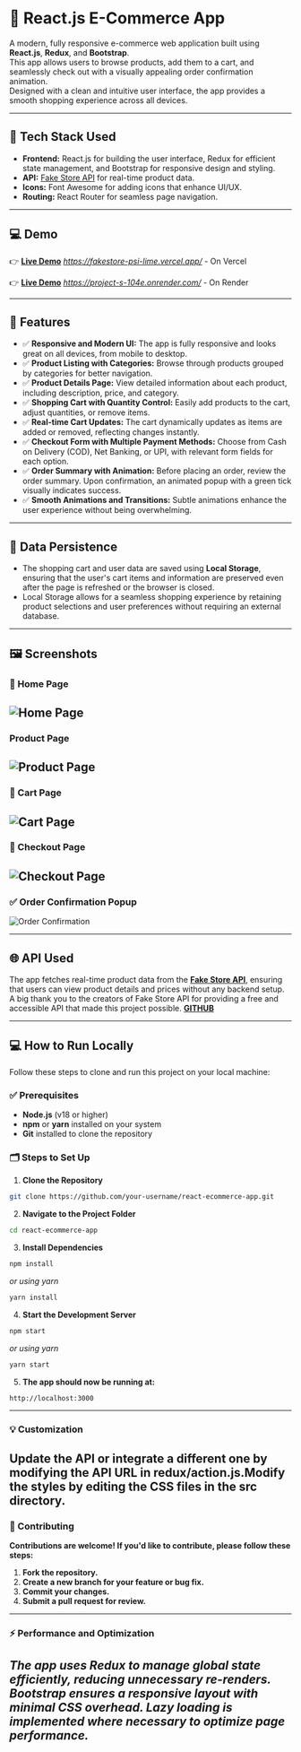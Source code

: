 # 🛒 React.js E-Commerce App

A modern, fully responsive e-commerce web application built using **React.js**, **Redux**, and **Bootstrap**.  
This app allows users to browse products, add them to a cart, and seamlessly check out with a visually appealing order confirmation animation.  
Designed with a clean and intuitive user interface, the app provides a smooth shopping experience across all devices.

---

## 🧩 Tech Stack Used
- **Frontend:** React.js for building the user interface, Redux for efficient state management, and Bootstrap for responsive design and styling.
- **API:** [Fake Store API](https://fakestoreapi.com) for real-time product data.
- **Icons:** Font Awesome for adding icons that enhance UI/UX.
- **Routing:** React Router for seamless page navigation.

---

## 💻 Demo
👉 [**Live Demo**](#) *https://fakestore-psi-lime.vercel.app/* - On Vercel

👉 [**Live Demo**](#) *https://project-s-104e.onrender.com/*  - On Render


---

## 🌟 **Features**
- ✅ **Responsive and Modern UI:** The app is fully responsive and looks great on all devices, from mobile to desktop.
- ✅ **Product Listing with Categories:** Browse through products grouped by categories for better navigation.
- ✅ **Product Details Page:** View detailed information about each product, including description, price, and category.
- ✅ **Shopping Cart with Quantity Control:** Easily add products to the cart, adjust quantities, or remove items.
- ✅ **Real-time Cart Updates:** The cart dynamically updates as items are added or removed, reflecting changes instantly.
- ✅ **Checkout Form with Multiple Payment Methods:** Choose from Cash on Delivery (COD), Net Banking, or UPI, with relevant form fields for each option.
- ✅ **Order Summary with Animation:** Before placing an order, review the order summary. Upon confirmation, an animated popup with a green tick visually indicates success.
- ✅ **Smooth Animations and Transitions:** Subtle animations enhance the user experience without being overwhelming.

---

## 💾 Data Persistence
- The shopping cart and user data are saved using **Local Storage**, ensuring that the user's cart items and information are preserved even after the page is refreshed or the browser is closed.  
- Local Storage allows for a seamless shopping experience by retaining product selections and user preferences without requiring an external database.

---
## 🖼️ Screenshots
### 🏡 Home Page
![Home Page](https://i.imghippo.com/files/Kozr4999uYo.png)
---
### Product Page
![Product Page](https://i.imghippo.com/files/KKcE1354fY.png)
---
### 🛒 Cart Page
![Cart Page](https://i.imghippo.com/files/HKBb3889bkg.png)
---
### 📝 Checkout Page
![Checkout Page](https://i.imghippo.com/files/Mkri4505dk.png)
---
### ✅ Order Confirmation Popup
![Order Confirmation](https://i.imghippo.com/files/HgM2922w.png)

---

## 🌐 **API Used**
The app fetches real-time product data from the [**Fake Store API**](https://fakestoreapi.com), ensuring that users can view product details and prices without any backend setup.  
A big thank you to the creators of Fake Store API for providing a free and accessible API that made this project possible.
[**GITHUB**](https://github.com/keikaavousi/fake-store-api)

---

## 💻 How to Run Locally

Follow these steps to clone and run this project on your local machine:

### ✅ Prerequisites
- **Node.js** (v18 or higher)
- **npm** or **yarn** installed on your system
- **Git** installed to clone the repository

### 🗂️ Steps to Set Up
1. **Clone the Repository**
```bash
git clone https://github.com/your-username/react-ecommerce-app.git
```

2. **Navigate to the Project Folder**
```bash
cd react-ecommerce-app
```

3. **Install Dependencies**
```bash
npm install
```
*or using yarn*
```bash
yarn install
```
4. **Start the Development Server**
```bash
npm start
```
*or using yarn*
```bash
yarn start
```
5. **The app should now be running at:**
```bash
http://localhost:3000
```
---
### 💡 Customization
**Update the API or integrate a different one by modifying the API URL in redux/action.js.Modify the styles by editing the CSS files in the src directory.**
---

### 🤝 Contributing
**Contributions are welcome! If you'd like to contribute, please follow these steps:**

1. **Fork the repository.**
2. **Create a new branch for your feature or bug fix.**
3. **Commit your changes.**
4. **Submit a pull request for review.**
---

### ⚡ Performance and Optimization
*The app uses Redux to manage global state efficiently, reducing unnecessary re-renders.
Bootstrap ensures a responsive layout with minimal CSS overhead.
Lazy loading is implemented where necessary to optimize page performance.*
---
